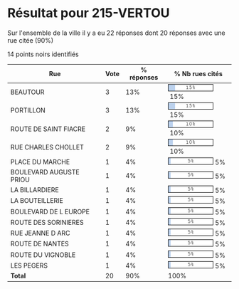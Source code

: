 # Résultat pour 215-VERTOU

Sur l'ensemble de la ville il y a eu 22 réponses dont 20 réponses avec une rue citée (90%)

14 points noirs identifiés

| Rue | Vote | % réponses | % Nb rues cités|
|-----|------|------------|----------------|
| BEAUTOUR | 3 | 13% | <img src="../../img/bar_15.gif" />&nbsp;15%|
| PORTILLON | 3 | 13% | <img src="../../img/bar_15.gif" />&nbsp;15%|
| ROUTE DE SAINT FIACRE | 2 | 9% | <img src="../../img/bar_10.gif" />&nbsp;10%|
| RUE CHARLES CHOLLET | 2 | 9% | <img src="../../img/bar_10.gif" />&nbsp;10%|
| PLACE DU MARCHE | 1 | 4% | <img src="../../img/bar_5.gif" />&nbsp;5%|
| BOULEVARD AUGUSTE PRIOU | 1 | 4% | <img src="../../img/bar_5.gif" />&nbsp;5%|
| LA BILLARDIERE | 1 | 4% | <img src="../../img/bar_5.gif" />&nbsp;5%|
| LA BOUTEILLERIE | 1 | 4% | <img src="../../img/bar_5.gif" />&nbsp;5%|
| BOULEVARD DE L EUROPE | 1 | 4% | <img src="../../img/bar_5.gif" />&nbsp;5%|
| ROUTE DES SORINIERES | 1 | 4% | <img src="../../img/bar_5.gif" />&nbsp;5%|
| RUE JEANNE D ARC | 1 | 4% | <img src="../../img/bar_5.gif" />&nbsp;5%|
| ROUTE DE NANTES | 1 | 4% | <img src="../../img/bar_5.gif" />&nbsp;5%|
| ROUTE DU VIGNOBLE | 1 | 4% | <img src="../../img/bar_5.gif" />&nbsp;5%|
| LES PEGERS | 1 | 4% | <img src="../../img/bar_5.gif" />&nbsp;5%|
| **Total** | 20 | 90% | 100%|
